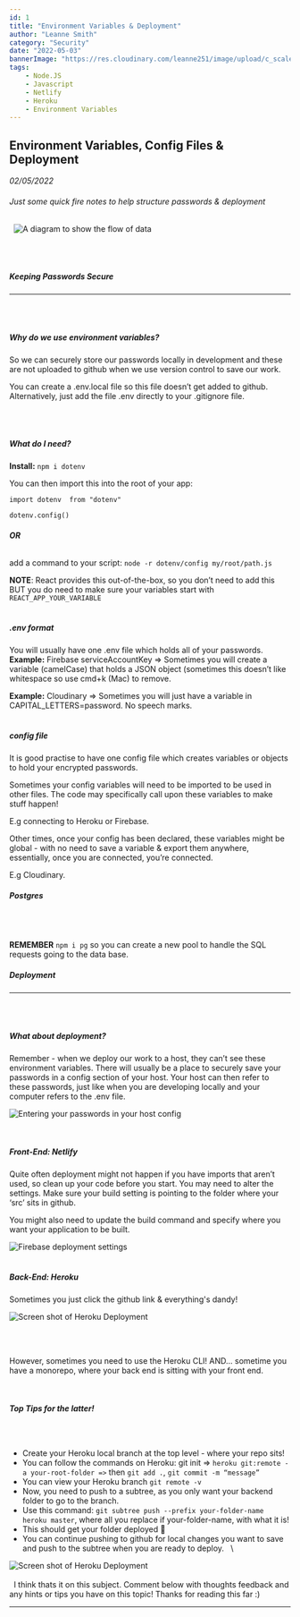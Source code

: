 ```yaml
---
id: 1
title: "Environment Variables & Deployment"
author: "Leanne Smith"
category: "Security"
date: "2022-05-03"
bannerImage: "https://res.cloudinary.com/leanne251/image/upload/c_scale,w_250/v1651589905/Blog/shazaf-zafar-xIgOKhPpY5M-unsplash_eagbey.jpg"
tags:
    - Node.JS
    - Javascript
    - Netlify
    - Heroku
    - Environment Variables
---
```




## Environment Variables, Config Files & Deployment
*02/05/2022*
&nbsp;
###### *Just some quick fire notes to help structure passwords & deployment* ###
&nbsp;
![A diagram to show the flow of data](https://res.cloudinary.com/leanne251/image/upload/v1651589934/Blog/diagram-env-variables_urju2x.png#centerimg "A diagram to show the flow of data")


\
&nbsp;
##### **Keeping Passwords Secure**
---

\
&nbsp;
##### **Why do we use environment variables?**


So we can securely store our passwords locally in development and these are not uploaded to github when we use version control to save our work. 

You can create a .env.local file so this file doesn’t get added to github. Alternatively, just add the file .env directly to your .gitignore file. 

\
&nbsp;
##### **What do I need?**


**Install:** `npm i dotenv`


You can then import this into the root of your app:


`import dotenv  from "dotenv"` 


`dotenv.config()`


###### **OR**


add a command to your script: `node -r dotenv/config my/root/path.js`

**NOTE**: React provides this out-of-the-box, so you don’t need to add this BUT you do need to make sure your variables start with `REACT_APP_YOUR_VARIABLE`
\
&nbsp;
##### **.env format**


You will usually have one .env file which holds all of your passwords. 
&nbsp;
**Example:** Firebase serviceAccountKey ⇒ Sometimes you will create a variable (camelCase) that holds a JSON object (sometimes this doesn’t like whitespace so use cmd+k (Mac) to remove.

**Example:** Cloudinary ⇒ Sometimes you will just have a variable in CAPITAL_LETTERS=password.
No speech marks. 
\
&nbsp;
##### **config file**


It is good practise to have one config file which creates variables or objects to hold your encrypted passwords. 

Sometimes your config variables will need to be imported to be used in other files. 
The code may specifically call upon these variables to make stuff happen! 

E.g connecting to Heroku or Firebase.

Other times, once your config has been declared, these variables might be global - with no need to save a variable & export them anywhere, essentially, once you are connected, you’re connected. 

E.g Cloudinary. 

##### **Postgres**
\
&nbsp;

**REMEMBER** `npm i pg` so you can create a new pool to handle the SQL requests going to the data base.
##### **Deployment**
---
\
&nbsp;
##### **What about deployment?**
Remember - when we deploy our work to a host, they can’t see these environment variables. 
There will usually be a place to securely save your passwords in a config section of your host. 
Your host can then refer to these passwords, just like when you are developing locally and your computer refers to the .env file. 


![Entering your passwords in your host config](https://res.cloudinary.com/leanne251/image/upload/c_scale,w_400/v1651600373/Blog/netlify_environment_variables_wjfu5n.png "Entering your passwords in your host config")

&nbsp;
##### **Front-End: Netlify**

Quite often deployment might not happen if you have imports that aren’t used, so clean up your code before you start. 
You may need to alter the settings. Make sure your build setting is pointing to the folder where your ‘src’ sits in github. 

You might also need to update the build command and specify where you want your application to be built. 

![Firebase deployment settings](https://res.cloudinary.com/leanne251/image/upload/c_scale,w_500/v1651589905/Blog/firebase-deployment-settings_uas2rl.png "Firebase deployment settings")
&nbsp;
\
&nbsp;
##### **Back-End: Heroku**


Sometimes you just click the github link & everything's dandy! 


![Screen shot of Heroku Deployment](https://res.cloudinary.com/leanne251/image/upload/c_scale,w_800/v1651589904/Blog/Heroku_deployment_eyr3ey.png "Screen shot of Heroku Deployment")

\
&nbsp;

However, sometimes you need to use the Heroku CLI! 
AND... sometime you have a monorepo, where your back end is sitting with your front end.

&nbsp;

###### **Top Tips for the latter!**

&nbsp;
- Create your Heroku local branch at the top level - where your repo sits! 
- You can follow the commands on Heroku: git init ⇒ `heroku git:remote -a your-root-folder =>` then `git add .`, `git commit -m “message”`
- You can view your Heroku branch `git remote -v`
- Now, you need to push to a subtree, as you only want your backend folder to go to the branch. 
- Use this command: `git subtree push --prefix your-folder-name heroku master`, where all you replace if your-folder-name, with what it is! 
- This should get your folder deployed 🤞
- You can continue pushing to github for local changes you want to save and push to the subtree when you are ready to deploy. 
&nbsp;
\

![Screen shot of Heroku Deployment](https://res.cloudinary.com/leanne251/image/upload/c_scale,w_800/v1651589905/Blog/heroku_local_ydjycv.png "Screen shot of Heroku Deployment")
\
\
&nbsp;
I think thats it on this subject. 
Comment below with thoughts feedback and any hints or tips you have on this topic! 
Thanks for reading this far :) 
&nbsp;

---